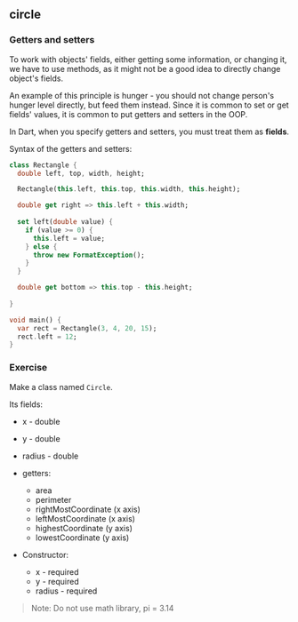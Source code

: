 ## circle

### Getters and setters

To work with objects' fields, either getting some information, or changing it, we have to use methods, as it might not be a good idea to directly change object's fields. 

An example of this principle is hunger - you should not change person's hunger level directly, but feed them instead. Since it is common to set or get fields' values, it is common to put getters and setters in the OOP.

In Dart, when you specify getters and setters, you must treat them as **fields**.

Syntax of the getters and setters:

```dart
class Rectangle {
  double left, top, width, height;

  Rectangle(this.left, this.top, this.width, this.height);

  double get right => this.left + this.width;
  
  set left(double value) {
    if (value >= 0) {
      this.left = value;
    } else {
      throw new FormatException(); 
    }
  }

  double get bottom => this.top - this.height;
  
}

void main() {
  var rect = Rectangle(3, 4, 20, 15);
  rect.left = 12;
}
```


### **Exercise**

Make a class named `Circle`.

Its fields:

- x - double
- y - double
- radius - double
- getters:
  - area
  - perimeter
  - rightMostCoordinate (x axis)
  - leftMostCoordinate (x axis)
  - highestCoordinate (y axis)
  - lowestCoordinate (y axis)


- Constructor:
  - x - required
  - y - required
  - radius - required

> Note: Do not use math library, pi = 3.14

